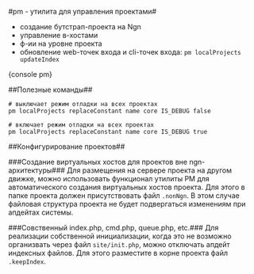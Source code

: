 #pm - утилита для управления проектами#

- создание бутстрап-проекта на Ngn
- управление в-хостами
- ф-ии на уровне проекта
- обновление web-точек входа и cli-точек входа: `pm localProjects updateIndex`

{console pm}

##Полезные команды##

    # выключает режим отладки на всех проектах
    pm localProjects replaceConstant name core IS_DEBUG false
    
    # включает режим отладки на всех проектах
    pm localProjects replaceConstant name core IS_DEBUG true


##Конфигурирование проектов##

###Создание виртуальных хостов для проектов вне ngn-архитектуры###
Для размещения на сервере проекта на другом движке, можно использовать
функционал утилиты PM для автоматического создания виртуальных хостов
проекта. Для этого в папке проекта должен присутствовать файл `.nonNgn`.
В этом случае файловая структура проекта не будет подвергаться изменениям
при апдейтах системы.

###Совственный index.php, cmd.php, queue.php, etc.###
Для реализации собственной инициализации, когда это не возможно организвать
через файл `site/init.php`, можно отключать апдейт индексных файлов.
Для этого разместите в корне проекта файл `.keepIndex`.